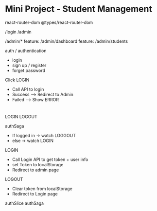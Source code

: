 # Mini Project - Student Management

react-router-dom
@types/react-router-dom

/login
/admin

/admin/*
feature: /admin/dashboard
feature: /admin/students

auth / authentication
- login
- sign up / register
- forget password


Click LOGIN
- Call API to login
- Success --> Redirect to Admin
- Failed --> Show ERROR

#
LOGIN
LOGOUT

authSaga
- If logged in -> watch LOGGOUT
- else -> watch LOGIN


LOGIN
- Call Login API to get token + user info
- set Token to localStorage 
- Redirect to admin page

LOGOUT
- Clear token from localStorage
- Redirect to Login page

authSlice
authSaga